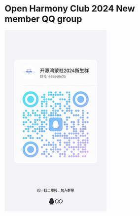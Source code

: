 # Open Harmony Club 2024 New member QQ group
![QR code](../../../public/guide/foreword/foreword_1.jpg)